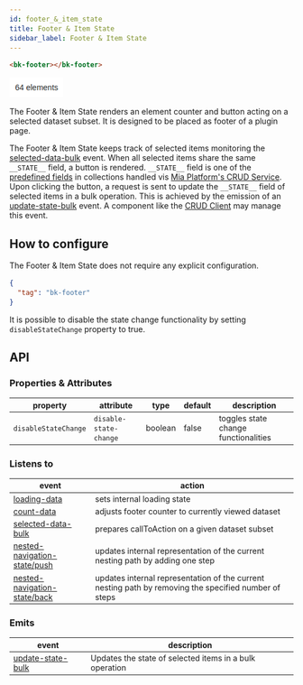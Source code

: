 ```yaml
---
id: footer_&_item_state
title: Footer & Item State
sidebar_label: Footer & Item State
---
```

<!--
WARNING:
This file is automatically generated. Please edit the 'README' file of the corresponding component and run `yarn copy:docs`
-->

[img-bk-footer]: img/bk-footer.png
[crud-service]: /runtime_suite/crud-service/10_overview_and_usage.md
[predefined-fields]: /runtime_suite/crud-service/10_overview_and_usage.md#predefined-collection-properties

[bk-crud-client]: ./100_crud_client.md

[loading-data]: ../70_events.md#loading-data
[count-data]: ../70_events.md#count-data
[selected-data-bulk]: ../70_events.md#selected-data-bulk
[nested-navigation-state/push]: ../70_events.md#nested-navigation-state---push
[nested-navigation-state/back]: ../70_events.md#nested-navigation-state---back
[update-state-bulk]: ../70_events.md#update-state-bulk



```html
<bk-footer></bk-footer>
```

![footer][img-bk-footer]

The Footer & Item State renders an element counter and button acting on a selected dataset subset. It is designed to be placed as footer of a plugin page.

The Footer & Item State keeps track of selected items monitoring the [selected-data-bulk] event.
When all selected items share the same `__STATE__` field, a button is rendered.
`__STATE__` field is one of the [predefined fields][predefined-fields] in collections handled vis [Mia Platform's CRUD Service][crud-service].
Upon clicking the button, a request is sent to update the `__STATE__` field of selected items in a bulk operation.
This is achieved by the emission of an [update-state-bulk] event.
A component like the [CRUD Client][bk-crud-client] may manage this event.

## How to configure

The Footer & Item State does not require any explicit configuration.

```json
{
  "tag": "bk-footer"
}
```

It is possible to disable the state change functionality by setting `disableStateChange` property to true.

## API

### Properties & Attributes

| property             | attribute              | type    | default |           description                |
| -------------------- | ---------------------- | ------- | ------- | ------------------------------------ |
| `disableStateChange` | `disable-state-change` | boolean | false   | toggles state change functionalities |

### Listens to

| event                          | action                                                                                                |
| ------------------------------ | ----------------------------------------------------------------------------------------------------- |
| [loading-data]                 | sets internal loading state                                                                           |
| [count-data]                   | adjusts footer counter to currently viewed dataset                                                    |
| [selected-data-bulk]           | prepares callToAction on a given dataset subset                                                       |
| [nested-navigation-state/push] | updates internal representation of the current nesting path by adding one step                        |
| [nested-navigation-state/back] | updates internal representation of the current nesting path by removing the specified number of steps |

### Emits

| event               | description                                             |
| ------------------- | ------------------------------------------------------- |
| [update-state-bulk] | Updates the state of selected items in a bulk operation |

